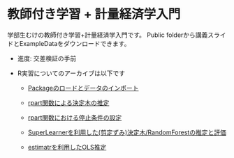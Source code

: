 # 教師付き学習 + 計量経済学入門

学部生むけの教師付き学習+計量経済学入門です。
Public folderから講義スライドとExampleDataをダウンロードできます。

- 進度: 交差検証の手前

- R実習についてのアーカイブは以下です

    - [Packageのロードとデータのインポート](https://youtu.be/KX9F6t4RUYQ)
    
    - [rpart関数による決定木の推定](https://youtu.be/xeYi3ebcTCM)
    
    - [rpart関数における停止条件の設定](https://youtu.be/G6ORhWQnAr4)
    
    - [SuperLearnerを利用した(剪定ずみ)決定木/RandomForestの推定と評価](https://youtu.be/mQk5wbSeP_4)
    
    - [estimatrを利用したOLS推定](https://youtu.be/_rMo8KcQXqk)
